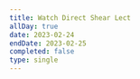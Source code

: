 ```yaml
---
title: Watch Direct Shear Lect
allDay: true
date: 2023-02-24
endDate: 2023-02-25
completed: false
type: single
---
```


